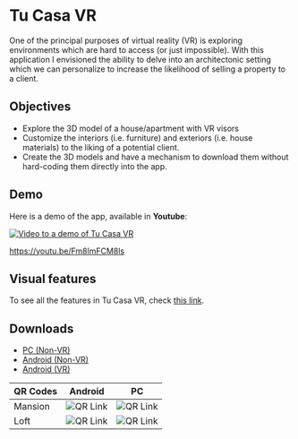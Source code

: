 ﻿# Tu Casa VR
One of the principal purposes of virtual reality (VR) is exploring environments which are hard to access (or just impossible). With this application I envisioned the ability to delve into an architectonic setting which we can personalize to increase the likelihood of selling a property to a client.
## Objectives

 - Explore the 3D model of a house/apartment with VR visors
 - Customize the interiors (i.e. furniture) and exteriors (i.e. house materials) to the liking of a potential client.
 - Create the 3D models and have a mechanism to download them without hard-coding them directly into the app.
## Demo
Here is a demo of the app, available in **Youtube**:

[![Video to a demo of Tu Casa VR](https://img.youtube.com/vi/Fm8lmFCM8ls/0.jpg)](https://www.youtube.com/watch?v=Fm8lmFCM8ls)

https://youtu.be/Fm8lmFCM8ls

## Visual features
To see all the features in Tu Casa VR, check [this link](https://imgur.com/gallery/l7kzhZf).

## Downloads

 - [PC (Non-VR)](https://drive.google.com/file/d/1cx-ESfUmozh76QqxQOAjX3nXF4YtF-od/view?usp=sharing)
 - [Android (Non-VR)](https://drive.google.com/file/d/1ogtFRI2J5N7QpARi6MzVeJBu5NBlv5A4/view?usp=sharing)
 - [Android (VR)](https://drive.google.com/file/d/16AzNFLQ0NC49E-UtRZiZxtPmFmc3qIAV/view?usp=sharing)

|QR Codes|Android|PC|
|---|---|---|
|Mansion|![QR Link](https://imgur.com/vlVxhuu.png)|![QR Link](https://imgur.com/WbyIcga.png)|
|Loft|![QR Link](https://imgur.com/B3umxay.png)|![QR Link](https://imgur.com/0vwRSWn.png)|


